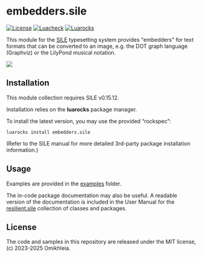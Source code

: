 # embedders.sile

[![License](https://img.shields.io/github/license/Omikhleia/embedders.sile?label=License)](LICENSE)
[![Luacheck](https://img.shields.io/github/actions/workflow/status/Omikhleia/embedders.sile/luacheck.yml?branch=main&label=Luacheck&logo=Lua)](https://github.com/Omikhleia/embedders.sile/actions?workflow=Luacheck)
[![Luarocks](https://img.shields.io/luarocks/v/Omikhleia/embedders.sile?label=Luarocks&logo=Lua)](https://luarocks.org/modules/Omikhleia/embedders.sile)

This module for the [SILE](https://github.com/sile-typesetter/sile) typesetting system provides "embedders" for text formats that can be converted to an image, e.g. the DOT graph language (Graphviz) or the LilyPond musical notation.

![](embedders.png)

## Installation

This module collection requires SILE v0.15.12.

Installation relies on the **luarocks** package manager.

To install the latest version, you may use the provided “rockspec”:

```
luarocks install embedders.sile
```

(Refer to the SILE manual for more detailed 3rd-party package installation information.)

## Usage

Examples are provided in the [examples](./examples) folder.

The in-code package documentation may also be useful.
A readable version of the documentation is included in the User Manual for the [resilient.sile](https://github.com/Omikhleia/resilient.sile) collection of classes and packages.

## License

The code and samples in this repository are released under the MIT license, (c) 2023-2025 Omikhleia.
